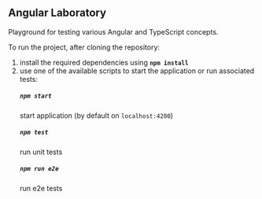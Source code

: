 ## Angular Laboratory

Playground for testing various Angular and TypeScript concepts.

To run the project, after cloning the repository:
1. install the required dependencies using **`npm install`**
2. use one of the available scripts to start the application or run associated tests:
    ##### `npm start`
    start application (by default on `localhost:4200`)
    ##### `npm test`
    run unit tests
    ##### `npm run e2e`
    run e2e tests
